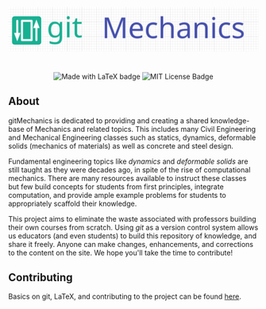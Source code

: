 <p align="center">
<img src="./assets/images/gitMechanics.svg" alt="Project Logo">
</p>
<h1 align="center"></h1>
<p align="center">
<img src="https://img.shields.io/badge/Made%20with-LaTeX-1f425f.svg" alt="Made with LaTeX badge">
<img src="https://img.shields.io/npm/l/express.svg" alt="MIT License Badge">
</p>

## About
gitMechanics is dedicated to providing and creating a shared knowledge-base of Mechanics and related topics. This includes many Civil Engineering and Mechanical Engineering classes such as statics, dynamics, deformable solids (mechanics of materials) as well as concrete and steel design.

Fundamental engineering topics like *dynamics* and *deformable solids* are still taught as they were decades ago, in spite of the rise of computational mechanics. There are many resources available to instruct these classes but few build concepts for students from first principles, integrate computation, and provide ample example problems for students to appropriately scaffold their knowledge.

This project aims to eliminate the waste associated with professors building their own courses from scratch. Using *git* as a version control system allows us educators (and even students) to build this repository of knowledge, and share it freely. Anyone can make changes, enhancements, and corrections to the content on the site. We hope you'll take the time to contribute!

## Contributing


Basics on git, LaTeX, and contributing to the project can be found [here](http://www.gitmechanics.com/Contributing/Main.pdf).